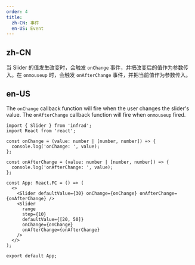 ```yaml
---
order: 4
title:
  zh-CN: 事件
  en-US: Event
---
```


## zh-CN

当 Slider 的值发生改变时，会触发 `onChange` 事件，并把改变后的值作为参数传入。在 `onmouseup` 时，会触发 `onAfterChange` 事件，并把当前值作为参数传入。

## en-US

The `onChange` callback function will fire when the user changes the slider's value. The `onAfterChange` callback function will fire when `onmouseup` fired.

```tsx
import { Slider } from 'infrad';
import React from 'react';

const onChange = (value: number | [number, number]) => {
  console.log('onChange: ', value);
};

const onAfterChange = (value: number | [number, number]) => {
  console.log('onAfterChange: ', value);
};

const App: React.FC = () => (
  <>
    <Slider defaultValue={30} onChange={onChange} onAfterChange={onAfterChange} />
    <Slider
      range
      step={10}
      defaultValue={[20, 50]}
      onChange={onChange}
      onAfterChange={onAfterChange}
    />
  </>
);

export default App;
```
